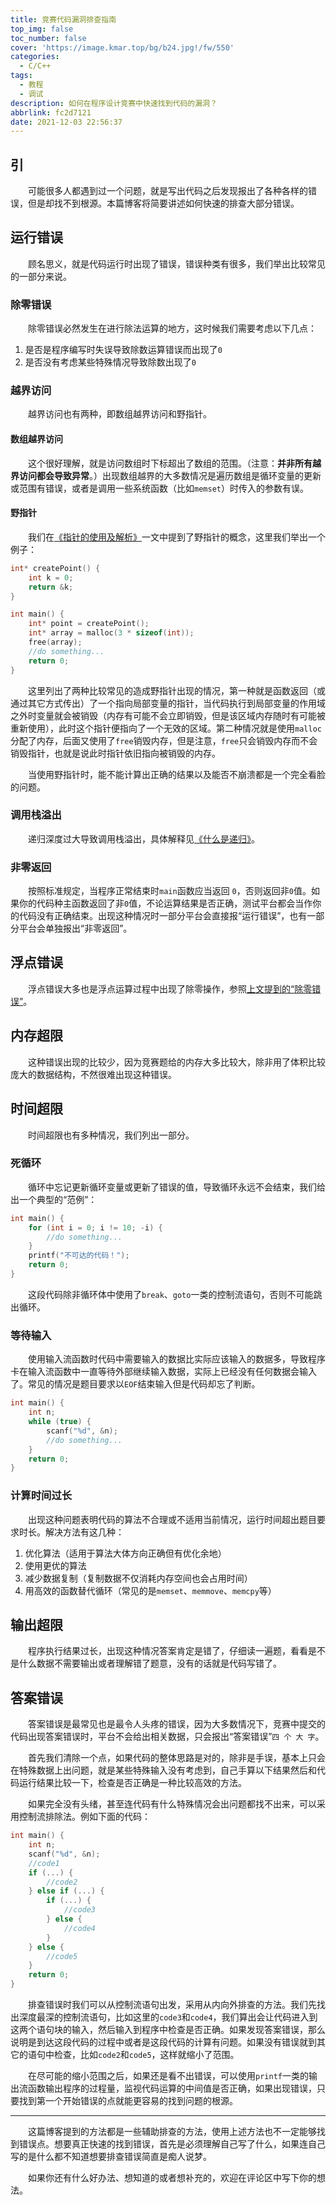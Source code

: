 ```yaml
---
title: 竞赛代码漏洞排查指南
top_img: false
toc_number: false
cover: 'https://image.kmar.top/bg/b24.jpg!/fw/550'
categories:
  - C/C++
tags:
  - 教程
  - 调试
description: 如何在程序设计竞赛中快速找到代码的漏洞？
abbrlink: fc2d7121
date: 2021-12-03 22:56:37
---
```


## 引

&emsp;&emsp;可能很多人都遇到过一个问题，就是写出代码之后发现报出了各种各样的错误，但是却找不到根源。本篇博客将简要讲述如何快速的排查大部分错误。

## 运行错误

&emsp;&emsp;顾名思义，就是代码运行时出现了错误，错误种类有很多，我们举出比较常见的一部分来说。

### 除零错误

&emsp;&emsp;除零错误必然发生在进行除法运算的地方，这时候我们需要考虑以下几点：

1. 是否是程序编写时失误导致除数运算错误而出现了`0`
2. 是否没有考虑某些特殊情况导致除数出现了`0`

### 越界访问

&emsp;&emsp;越界访问也有两种，即数组越界访问和野指针。

#### 数组越界访问

&emsp;&emsp;这个很好理解，就是访问数组时下标超出了数组的范围。（注意：**并非所有越界访问都会导致异常**。）出现数组越界的大多数情况是遍历数组是循环变量的更新或范围有错误，或者是调用一些系统函数（比如`memset`）时传入的参数有误。

#### 野指针

&emsp;&emsp;我们在[《指针的使用及解析》](https://kmar.top/point/)一文中提到了野指针的概念，这里我们举出一个例子：

```c
int* createPoint() {
    int k = 0;
    return &k;
}

int main() {
    int* point = createPoint();
    int* array = malloc(3 * sizeof(int));
    free(array);
    //do something...
    return 0;
}
```

&emsp;&emsp;这里列出了两种比较常见的造成野指针出现的情况，第一种就是函数返回（或通过其它方式传出）了一个指向局部变量的指针，当代码执行到局部变量的作用域之外时变量就会被销毁（内存有可能不会立即销毁，但是该区域内存随时有可能被重新使用），此时这个指针便指向了一个无效的区域。第二种情况就是使用`malloc`分配了内存，后面又使用了`free`销毁内存，但是注意，`free`只会销毁内存而不会销毁指针，也就是说此时指针依旧指向被销毁的内存。

&emsp;&emsp;当使用野指针时，能不能计算出正确的结果以及能否不崩溃都是一个完全看脸的问题。

### 调用栈溢出

&emsp;&emsp;递归深度过大导致调用栈溢出，具体解释见[《什么是递归》](https://kmar.top/recursion/)。

### 非零返回

&emsp;&emsp;按照标准规定，当程序正常结束时`main`函数应当返回 `0`，否则返回非`0`值。如果你的代码种主函数返回了非`0`值，不论运算结果是否正确，测试平台都会当作你的代码没有正确结束。出现这种情况时一部分平台会直接报“运行错误”，也有一部分平台会单独报出“非零返回”。

## 浮点错误

&emsp;&emsp;浮点错误大多也是浮点运算过程中出现了除零操作，参照[上文提到的“除零错误”](#除零错误)。

## 内存超限

&emsp;&emsp;这种错误出现的比较少，因为竞赛题给的内存大多比较大，除非用了体积比较庞大的数据结构，不然很难出现这种错误。

## 时间超限

&emsp;&emsp;时间超限也有多种情况，我们列出一部分。

### 死循环

&emsp;&emsp;循环中忘记更新循环变量或更新了错误的值，导致循环永远不会结束，我们给出一个典型的“范例”：

```c
int main() {
    for (int i = 0; i != 10; -i) {
        //do something...
    }
    printf("不可达的代码！");
    return 0;
}
```

&emsp;&emsp;这段代码除非循环体中使用了`break`、`goto`一类的控制流语句，否则不可能跳出循环。

### 等待输入

&emsp;&emsp;使用输入流函数时代码中需要输入的数据比实际应该输入的数据多，导致程序卡在输入流函数中一直等待外部继续输入数据，实际上已经没有任何数据会输入了。常见的情况是题目要求以`EOF`结束输入但是代码却忘了判断。

```c
int main() {
    int n;
    while (true) {
        scanf("%d", &n);
        //do something...
    }
    return 0;
}
```

### 计算时间过长

&emsp;&emsp;出现这种问题表明代码的算法不合理或不适用当前情况，运行时间超出题目要求时长。解决方法有这几种：

1. 优化算法（适用于算法大体方向正确但有优化余地）
2. 使用更优的算法
3. 减少数据复制（复制数据不仅消耗内存空间也会占用时间）
4. 用高效的函数替代循环（常见的是`memset`、`memmove`、`memcpy`等）

## 输出超限

&emsp;&emsp;程序执行结果过长，出现这种情况答案肯定是错了，仔细读一遍题，看看是不是什么数据不需要输出或者理解错了题意，没有的话就是代码写错了。

## 答案错误

&emsp;&emsp;答案错误是最常见也是最令人头疼的错误，因为大多数情况下，竞赛中提交的代码出现答案错误时，平台不会给出相关数据，只会报出“答案错误”` 四 个 大 字 `。

&emsp;&emsp;首先我们清除一个点，如果代码的整体思路是对的，除非是手误，基本上只会在特殊数据上出问题，就是某些特殊输入没有考虑到，自己手算以下结果然后和代码运行结果比较一下，检查是否正确是一种比较高效的方法。

&emsp;&emsp;如果完全没有头绪，甚至连代码有什么特殊情况会出问题都找不出来，可以采用控制流排除法。例如下面的代码：

```c
int main() {
    int n;
    scanf("%d", &n);
    //code1
    if (...) {
        //code2
    } else if (...) {
        if (...) {
            //code3
        } else {
            //code4
        }
    } else {
        //code5
    }
    return 0;
}
```

&emsp;&emsp;排查错误时我们可以从控制流语句出发，采用从内向外排查的方法。我们先找出深度最深的控制流语句，比如这里的`code3`和`code4`，我们算出会让代码进入到这两个语句块的输入，然后输入到程序中检查是否正确。如果发现答案错误，那么说明是到达这段代码的过程中或者是这段代码的计算有问题。如果没有错误就到其它的语句中检查，比如`code2`和`code5`，这样就缩小了范围。

&emsp;&emsp;在尽可能的缩小范围之后，如果还是看不出错误，可以使用`printf`一类的输出流函数输出程序的过程量，监视代码运算的中间值是否正确，如果出现错误，只要找到第一个开始错误的点就能更容易的找到问题的根源。

---

&emsp;&emsp;这篇博客提到的方法都是一些辅助排查的方法，使用上述方法也不一定能够找到错误点。想要真正快速的找到错误，首先是必须理解自己写了什么，如果连自己写的是什么都不知道想要排查错误简直是痴人说梦。

&emsp;&emsp;如果你还有什么好办法、想知道的或者想补充的，欢迎在评论区中写下你的想法。
